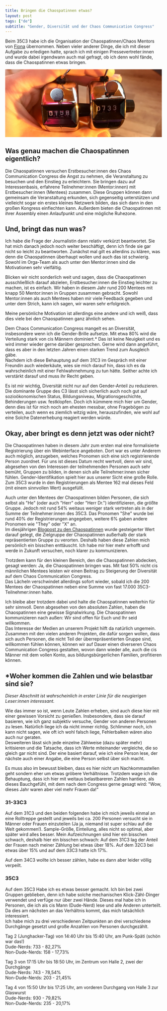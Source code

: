 ```yaml
---
title: Bringen die Chaospatinnen etwas?
layout: post
tags: ["de"]
subtitle: "Gender, Diversität und der Chaos Communication Congress"
---
```

Beim 35C3 habe ich die Organisation der Chaospatinnen/Chaos Mentors von [Fiona](http://fiona-krakenbuerger.de/) übernommen. Neben vieler anderer Dinge, die ich mit dieser Aufgabe zu erledigen hatte, sprach ich mit einigen Pressevertreter:innen und wurde dabei irgendwann auch mal gefragt, ob ich denn wohl fände, dass die Chaospatinnen etwas bringen.

<img src="/files/images/blog/counter.jpg" class="img-responsive" alt="Zwei Klick-Zähler-Dinger in einer Hand">

## Was genau machen die Chaospatinnen eigentlich?

Die Chaospatinnen versuchen Erstbesucher:innen des Chaos Communication Congress die Angst zu nehmen, die Veranstaltung zu besuchen und den Einstieg zu erleichtern. Sie bringen dazu auf Interessenbasis, erfahrene Teilnehmer:innen (Mentor:innen) mit Erstbesucher:innen (Mentees) zusammen. Diese Gruppen können dann gemeinsam die Veranstaltung erkunden, sich gegenseitig unterstützen und vielleicht sogar ein erstes kleines Netzwerk bilden, das sich dann in den großen Kongress einflechten kann. Außerdem bieten die Chaospatinnen mit ihrer Assembly einen Anlaufpunkt und eine mögliche Ruhezone.

## Und, bringt das nun was?

Ich habe die Frage der Journalistin dann relativ verkürzt beantwortet. Sie hat mich danach jedoch noch weiter beschäftigt, denn ich finde sie gar nicht so leicht zu beantworten. Zunächst mal gilt es allerdins zu klären, was denn die Chaospatinnen überhaupt wollen und auch das ist schwierig. Sowohl im Orga-Team als auch unter den Mentor:innen sind die Motivationen sehr vielfältig.

Blicken wir nicht sonderlich weit und sagen, dass die Chaospatinnen ausschließlich darauf abzielen, Erstbesucher:innen die Einstieg leichter zu machen, ist es einfach. Wir haben in diesem Jahr rund 200 Mentees mit knapp 50 Mentor:innen in Gruppen zusammen gebracht. Sowohl Mentor:innen als auch Mentees haben mir viele Feedback gegeben und unter dem Strich, kann ich sagen, wir waren sehr erfolgreich.

Meine persönliche Motivation ist allerdings eine andere und ich weiß, dass dies viele bei den Chaospatinnen ganz ähnlich sehen.

Dem Chaos Communication Congress mangelt es an Diversität, insbesondere wenn ich die Gender-Brille aufsetze. Mit etwa 80% wird die Verteilung stark von cis Männern dominiert.\* Das ist keine Neuigkeit und es wird immer wieder gerne darüber gesprochen. Gerne wird dann angeführt, dass es aber in den letzten Jahren einen starken Trend zum Ausgleich gäbe.  
Nachdem ich diese Behauptung auf dem 31C3 im Gespräch mit einer Freundin auch wiederkäute, wies sie mich darauf hin, dass ich es da wahrscheinlich mit einer Fehlwahrnehmung zu tun hätte. Seither achte ich verstärkt darauf und muss ihr Recht geben.

Es ist mir wichtig, Diversität nicht nur auf den Gender-Anteil zu reduzieren. Die dominante Gruppe des C3 lässt sich sicherlich auch noch gut auf sozioökonomischen Status, Bildungsniveau, Migrationsgeschichte, Behinderungen usw. festklopfen. Doch ich kümmere mich hier um Gender, denn dies ist für mich noch am ehesten messbar, ohne Fragebögen zu verteilen, auch wenn es ziemlich witzig wäre, herauszufinden, wie wohl auf eine Solche Datenerhebung reagiert werden würde.

## Okay, aber bringt es denn jetzt was oder nicht?

Die Chaospatinnen haben in diesem Jahr zum ersten mal eine formalisierte Registrierung über ein Webinterface angeboten. Dort war es unter Anderem auch möglich, anzugeben, welches Pronomen sich eine sich registrierende Person zuordnet. Für uns ist dieses Datum recht wertvoll, denn wir sind, abgesehen von den Interessen der teilnehmenden Personen auch sehr bemüht, Gruppen zu bilden, in denen sich alle Teilnehmer:innen sicher fühlen. Gender-Identifikation spielt hier aus unserer Sicht eine große Rolle.  
Zum 35C3 wurde in den Registrierungen als Mentee 162 mal dieses Feld (mit einem sinnvollen Wert) ausgefüllt.

Auch unter den Mentees der Chaospatinnen bilden Personen, die sich selbst als "He" (oder auch "Herr" oder "Herr Dr.") identifizieren, die größte Gruppe. Jedoch mit rund 54% weitaus weniger stark vertreten als in der Summe der Teilnehmer:innen des 35C3. Das Pronomen "She" wurde bei rund 40% der Registrierungen angegeben, weitere 6% gaben andere Pronomen wie "They" oder "X" an.  
Im diesjährigen [Blogpost zu den Chaospatinnen](https://events.ccc.de/2018/11/08/chaospatinnen-on-35c3/) wurde gesteigerter Wert darauf gelegt, die Zielgruppe der Chaospatinnen außerhalb der stark repräsentierten Gruppe zu verorten. Deshalb haben diese Zahlen mich persönlich ein bisschen enttäuscht. Ich habe mir hier mehr erhofft und werde in Zukunft versuchen, noch klarer zu kommunizieren.

Trotzdem kann für den kleinen Bereich, den die Chaospatinnen abdecken, gesagt werden: Ja, die Chaospatinnen bringen was. Mit fast 50% nicht cis männlichen Mentees leisten wir einen Beitrag zu Steigerung der Diversität auf dem Chaos Communication Congress.  
Das Lächeln verschwindet allerdings sofort wieder, sobald ich die 200 Mentees der Chaospatinnen neben eine Summe von fast 17.000 35C3-Teilnehmer:innen halte.

Ich bleibe aber trotzdem dabei und halte die Chaospatinnen weiterhin für sehr sinnvoll. Denn abgesehen von den absoluten Zahlen, haben die Chaospatinnen eine gewisse Signalwirkung. Die Chaospatinnen kommunizieren nach außen: Wir sind offen für Euch und Ihr seid willkommen.  
Das Interesse der Medien an unserem Projekt hilft da natürlich ungemein. Zusammen mit den vielen anderen Projekten, die dafür sorgen wollen, dass sich auch Personen, die nicht Teil der überrepräsentierten Gruppe sind, willkommen fühlen können, können wir auf Dauer einen diverseren Chaos Communication Congress gestalten, wovon dann wieder alle, auch die cis Männer mit dem vollen Konto, aus bildungsbürgerlichen Familien, profitieren können.

## \*Woher kommen die Zahlen und wie belastbar sind sie?

*Dieser Abschnitt ist wahrscheinlich in erster Linie für die neugierigen Leser:innen interessant.*

Wie das immer so ist, wenn Leute Zahlen erheben, sind auch diese hier mit einer gewissen Vorsicht zu genießen. Insbesondere, dass sie darauf basieren, wie ich ganz subjektiv versuche, Gender von anderen Personen zu lesen. Natürlich liege ich da nicht immer richtig. Schlimmer noch, ich kann nicht sagen, wie oft ich wohl falsch liege, Fehlerbalken wären also auch nur geraten.  
Desweiteren lässt sich jede einzelne Zählweise (dazu später mehr) kritisieren und die Tatsache, dass ich Werte miteinander vergleiche, die so gleich gar nicht sind. Der eine basiert darauf, wie ich eine Person lese, der nächste auch einer Angabe, die eine Person selbst über sich macht.

Es muss also im bewusst bleiben, dass es hier nicht um Nachkommastellen geht sondern eher um etwas gröbere Verhältnisse. Trotzdem wage ich die Behauptung, dass ich hier mit weitaus belastbareren Zahlen hantiere, als dieses Bauchgefühl, mit dem nach dem Congress gerne gesagt wird: "Wow, dieses Jahr waren aber viel mehr Frauen da!"

### 31-33C3

Auf dem 31C3 und den beiden folgenden habe ich mich jeweils einmal an eine Rolltreppe gestellt und jeweils bei ca. 200 Personen versucht sie in Männer oder Frauen einzuteilen (Ja ja, niemand ist super schlau auf die Welt gekommen!). Sample-Größe, Einteilung, alles nicht so optimal, aber später wird alles besser.
Mein Aufzeichnungen sind hier ein bisschen schwach, deshalb hier ein bisschen schwach:
Auf dem 31C3 lag der Anteil der Frauen nach meiner Zählung bei etwas über 18%. Auf dem 32C3 bei etwas über 15% und auf dem 33C3 hatte ich 17%.

Auf dem 34C3 wollte ich besser zählen, habe es dann aber leider völlig verpeilt.

### 35C3

Auf dem 35C3 Habe ich es etwas besser gemacht. Ich bin bei zwei Gruppen geblieben, denn ich habe solche mechanischen Klick-Zähl-Dinger verwendet und verfüge nur über zwei Hände. Dieses mal habe ich in Personen, die ich als cis Mann (Dude-Nerd) lese und alle Anderen unterteilt. Da dies am nächsten an das Verhältnis kommt, das mich tatsächlich interessiert.  
Ich habe mich zu drei verschiedenen Zeitpunkten an drei verschiedene Durchgänge gesetzt und große Anzahlen von Personen durchgezählt.

Tag 2 (Junghacker-Tag) von 14:40 Uhr bis 15:40 Uhr, am Punk-Späti (schön war das!)  
Dude-Nerds: 733 - 82,27%  
Non-Dude-Nerds: 158 - 17,73%

Tag 3 von 17:15 Uhr bis 18:50 Uhr, im Zentrum von Halle 2, zwei der Durchgänge  
Dude-Nerds: 743 - 78,54%  
Non-Dude-Nerds: 203 - 21,45%

Tag 4 von 15:50 Uhr bis 17:25 Uhr, am vorderen Durchgang von Halle 3 zur Glaswurst  
Dude-Nerds: 930 - 79,82%  
Non-Dude-Nerds: 235 - 20,17%
